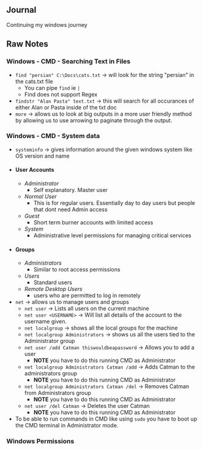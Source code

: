 ## Journal
Continuing my windows journey

## Raw Notes
### Windows - CMD - Searching Text in Files
- ```find "persian" C:\Docs\cats.txt``` -> will look for the string "persian" in the cats.txt file
	- You can pipe ```find``` ie ```|```
	- Find does not support Regex
- ```findstr "Alan Pasta" text.txt``` -> this will search for all occurances of either Alan or Pasta inside of the txt doc
- ```more``` -> allows us to look at big outputs in a more user friendly method by allowing us to use arrowing to paginate through the output.

### Windows - CMD - System data
- ```systeminfo``` -> gives information around the given windows system like OS version and name
- #### User Accounts
	- *Administrator*
		- Self explanatory. Master user
	- *Normal User*
		- This is for regular users. Essentially day to day users but people that dont need Admin access
	- *Guest*
		- Short term burner accounts with limited access
	- *System*
		- Administrative level permissions for managing critical services
- #### Groups
	- *Administrators*
		- Similar to root access permissions
	- *Users* 
		- Standard users
	- *Remote Desktop Users* 
		- users who are permitted to log in remotely
- ```net``` -> allows us to manage users and groups
	- ```net user``` -> Lists all users on the current machine
	- ```net user <USERNAME>``` -> Will list all details of the account to the username given.
	- ```net localgroup``` -> shows all the local groups for the machine
	- ```net localgroup Administrators``` -> shows us all the users tied to the Administrator group
	- ```net user /add Catman thiswouldbeapassword``` -> Allows you to add a user 
		- ****NOTE**** you have to do this running CMD as Administrator
	- ```net localgroup Administrators Catman /add``` -> Adds Catman to the administrators group
		- ****NOTE**** you have to do this running CMD as Administrator
	- ```net localgroup Administrators Catman /del``` -> Removes Catman from Administrators group
		- ****NOTE**** you have to do this running CMD as Administrator
	- ```net user /del Catman``` -> Deletes the user Catman
		- ****NOTE**** you have to do this running CMD as Administrator
- To be able to run commands in CMD like using ```sudo``` you have to boot up the CMD terminal in Administrator mode.

### Windows Permissions

